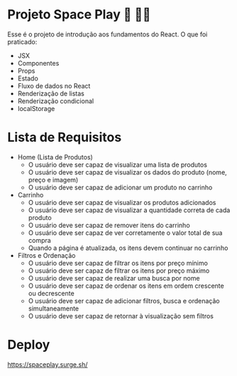 # Projeto Space Play :rocket: :astronaut:

Esse é o projeto de introdução aos fundamentos do React. 
O que foi praticado:

* JSX
* Componentes
* Props
* Estado
* Fluxo de dados no React
* Renderização de listas
* Renderização condicional
* localStorage

# Lista de Requisitos
* Home (Lista de Produtos)
    * O usuário deve ser capaz de visualizar uma lista de produtos
    * O usuário deve ser capaz de visualizar os dados do produto (nome, preço e imagem)
    * O usuário deve ser capaz de adicionar um produto no carrinho
* Carrinho
    * O usuário deve ser capaz de visualizar os produtos adicionados
    * O usuário deve ser capaz de visualizar a quantidade correta de cada produto
    * O usuário deve ser capaz de remover itens do carrinho
    * O usuário deve ser capaz de ver corretamente o valor total de sua compra
    * Quando a página é atualizada, os itens devem continuar no carrinho
* Filtros e Ordenação
    * O usuário deve ser capaz de filtrar os itens por preço mínimo
    * O usuário deve ser capaz de filtrar os itens por preço máximo
    * O usuário deve ser capaz de realizar uma busca por nome
    * O usuário deve ser capaz de ordenar os itens em ordem crescente ou decrescente
    * O usuário deve ser capaz de adicionar filtros, busca e ordenação simultaneamente
    * O usuário deve ser capaz de retornar à visualização sem filtros


# Deploy
https://spaceplay.surge.sh/
